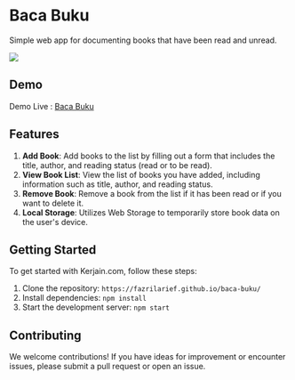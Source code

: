 # Baca Buku

Simple web app for documenting books that have been read and unread.

![](Screenshot/Annotation2023-12-25184730.png)

## Demo

Demo Live : [Baca Buku](https://fazrilarief.github.io/baca-buku/)

## Features

1. **Add Book**: Add books to the list by filling out a form that includes the title, author, and reading status (read or to be read).
2. **View Book List**: View the list of books you have added, including information such as title, author, and reading status.
3. **Remove Book**: Remove a book from the list if it has been read or if you want to delete it.
4. **Local Storage**: Utilizes Web Storage to temporarily store book data on the user's device.

## Getting Started

To get started with Kerjain.com, follow these steps:

1. Clone the repository: `https://fazrilarief.github.io/baca-buku/`
2. Install dependencies: `npm install`
3. Start the development server: `npm start`

## Contributing

We welcome contributions! If you have ideas for improvement or encounter issues, please submit a pull request or open an issue.

